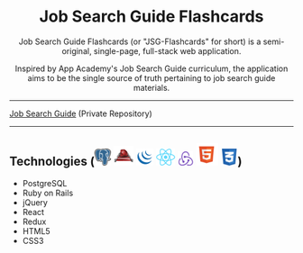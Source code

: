 <h1 align="center"><strong>Job Search Guide Flashcards</strong></h1>

<center>Job Search Guide Flashcards (or "JSG-Flashcards" for short) is a semi-original, single-page, full-stack web application.

Inspired by App Academy's Job Search Guide curriculum, the application aims to be the single source of truth pertaining to job search guide materials.</center>

---

[Job Search Guide](https://github.com/appacademy/job-search-guide) (Private Repository)

---

## Technologies (<img src="https://raw.githubusercontent.com/Kelvin-K-Cho/jsg-flashcards/master/images/PostgreSQL.png" height="30"> <img src="https://raw.githubusercontent.com/Kelvin-K-Cho/jsg-flashcards/master/images/RubyOnRails.png" height="35"> <img src="https://raw.githubusercontent.com/Kelvin-K-Cho/jsg-flashcards/master/images/jQuery.png" height="30"> <img src="https://raw.githubusercontent.com/Kelvin-K-Cho/jsg-flashcards/master/images/React.png" height="30"> <img src="https://raw.githubusercontent.com/Kelvin-K-Cho/jsg-flashcards/master/images/Redux.png" height="25"> <img src="https://raw.githubusercontent.com/Kelvin-K-Cho/jsg-flashcards/master/images/HTML5.png" height="40"> <img src="https://raw.githubusercontent.com/Kelvin-K-Cho/jsg-flashcards/master/images/CSS3.png" height="30">)

* PostgreSQL
* Ruby on Rails
* jQuery
* React
* Redux
* HTML5
* CSS3
